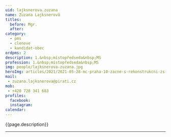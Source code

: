 ```yaml
---
uid: lajksnerova.zuzana
name: Zuzana Lajksnerová
titles:
  before: Mgr.
  after:
category:
  - pms
  - clenove
  - kandidat-obec
ordpms: 2
description: 1.&nbsp;místopředseda&nbsp;MS
profession: 1.&nbsp;místopředseda&nbsp;MS
img: people/lajksnerova-zuzana.jpg
heroImg: articles/2021/2021-05-28-mc-praha-10-zacne-s-rekonstrukcni-zs-v-olsinach.jpg
mail:
 - zuzana.lajksnerova@pirati.cz
mob:
 - +420 728 341 683
profiles:
  facebook: 
  instagram: 
calendar: 
---
```


{{page.description}}



---
